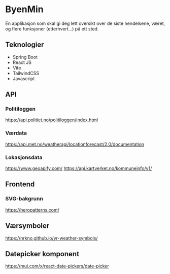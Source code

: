 # ByenMin
En applikasjon som skal gi deg lett oversikt over de siste hendelsene, været, og flere funksjoner (etterhvert...) på ett sted.

## Teknologier
- Spring Boot 
- React JS
- Vite
- TailwindCSS
- Javascript

## API 
### Politiloggen
https://api.politiet.no/politiloggen/index.html

### Værdata
https://api.met.no/weatherapi/locationforecast/2.0/documentation

### Lokasjonsdata
https://www.geoapify.com/
https://api.kartverket.no/kommuneinfo/v1/

## Frontend
### SVG-bakgrunn
https://heropatterns.com/

## Værsymboler
https://nrkno.github.io/yr-weather-symbols/

## Datepicker komponent
https://mui.com/x/react-date-pickers/date-picker
